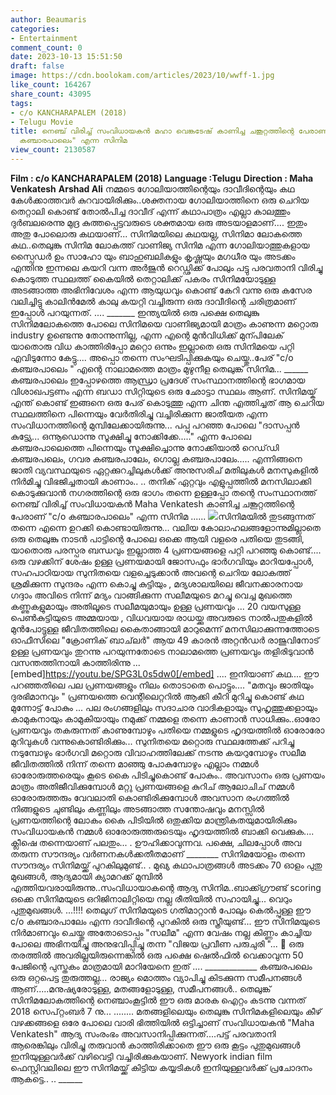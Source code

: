 ```yaml
---
author: Beaumaris
categories:
- Entertainment
comment_count: 0
date: 2023-10-13 15:51:50
draft: false
image: https://cdn.boolokam.com/articles/2023/10/wwff-1.jpg
like_count: 164267
share_count: 43095
tags:
- c/o KANCHARAPALEM (2018)
- Telugu Movie
title: നെഞ്ച് വിരിച്ച് സംവിധായകൻ മഹാ വെങ്കടേഷ് കാണിച്ച ചങ്കൂറ്റത്തിന്റെ പേരാണ് "c/o
  കഞ്ചാരപാലെം" എന്ന സിനിമ
view_count: 2130587
---
```


**Film : c/o KANCHARAPALEM (2018)** **Language :Telugu** **Direction : Maha Venkatesh** **Arshad Ali** നമ്മടെ ഗോലിയാത്തിന്റെയും ദാവീദിന്റെയും കഥ കേൾക്കാത്തവർ കുറവായിരിക്കും..ശക്തനായ ഗോലിയാത്തിനെ ഒരു ചെറിയ തെറ്റാലി കൊണ്ട് തോൽപിച്ച ദാവീദ് എന്ന് കഥാപാത്രം എല്ലാ കാലത്തും ദുർബലരെന്നു മുദ്ര കുത്തപ്പെട്ടവരുടെ ശക്തമായ ഒരു അടയാളമാണ്.... ഇതും അതു പോലൊരു കഥയാണ്... സിനിമയിലെ കഥയല്ല, സിനിമാ ലോകത്തെ കഥ..തെലുങ്കു സിനിമ ലോകത്ത് വാണിജ്യ സിനിമ എന്ന ഗോലിയാത്തുകളായ സ്പൈഡർ ഉം സാഹോ യും ബാഹുബലികളും കൃഷ്ണയും മഗധീര യും അടക്കം എന്തിനു ഇന്നലെ കയറി വന്ന അർജുൻ റെഡ്ഢിക്ക് പോലും പട്ടു പരവതാനി വിരിച്ചു കൊടുത്ത സ്ഥലത്ത് കൈയിൽ തെറ്റാലിക്ക് പകരം സിനിമയോടുള്ള അടങ്ങാത്ത അഭിനിവേശം എന്ന ആയുധവും കൊണ്ട് കേറി വന്നു ഒരു കസേര വലിച്ചിട്ടു കാലിൻമേൽ കാലു കയറ്റി വച്ചിരുന്ന ഒരു ദാവീദിന്റെ ചരിത്രമാണ് ഇപ്പോൾ പറയുന്നത്. .... _______ ഇന്ത്യയിൽ ഒരു പക്ഷെ തെലുങ്കു സിനിമലോകത്തെ പോലെ സിനിമയെ വാണിജ്യമായി മാത്രം കാണുന്ന മറ്റൊരു industry ഉണ്ടെന്നു തോന്നുന്നില്ല, എന്ന എന്റെ മുൻവിധിക്ക് മുന്പിലേക് യാതൊരു വിധ കാത്തിരിപ്പോ മറ്റൊ ഒന്നും ഇല്ലാതെ ഒരു സിനിമയെ പറ്റി എവിടുന്നോ കേട്ടു.... അപ്പൊ തന്നെ സംഘടിപ്പിക്കുകയും ചെയ്തു..പേര് "c/o കഞ്ചരപാലെം " എന്റെ നാലാമത്തെ മാത്രം മുഴുനീള തെലുങ്ക് സിനിമ... ______ കഞ്ചരപാലെം ഇപ്പോഴത്തെ ആന്ധ്രാ പ്രദേശ് സംസ്ഥാനത്തിന്റെ ഭാഗമായ വിശാഖപട്ടണം എന്ന ബഡാ സിറ്റിയുടെ ഒരു ഛോട്ടാ സ്ഥലം ആണ്. സിനിമയ്ക് എന്ത് കൊണ്ട് ഇങ്ങനെ ഒരു പേര് കൊടുത്തു എന്ന ചിന്ത എത്തിച്ചത് ആ ചെറിയ സ്ഥലത്തിനെ പിന്നെയും വേർതിരിച്ചു വച്ചിരിക്കുന്ന ജാതീയത എന്ന സംവിധാനത്തിന്റെ മുമ്പിലേക്കായിരുന്നു... പപ്പു പറഞ്ഞ പോലെ "ദാസപ്പൻ കുട്ട്യേ... ഒന്നൂഡൊന്നു സൂക്ഷിച്ചു നോക്കിക്കേ....." എന്ന പോലെ കഞ്ചരപാലെത്തെ പിന്നെയും സൂക്ഷിച്ചൊന്നു നോക്കിയാൽ റെഡ്‌ഡി കഞ്ചരപലെം, ഗവര കഞ്ചരപാലേം, ഗൊല്ല കഞ്ചരപാലേം..... എന്നിങ്ങനെ ജാതി വ്യവസ്ഥയുടെ ഏറ്റക്കുറച്ചിലുകൾക്ക് അനുസരിച് മതിലുകൾ മനസുകളിൽ നിർമിച്ചു വിഭജിച്ചതായി കാണാം.. .. തനിക് ഏറ്റവും എളുപ്പത്തിൽ മനസിലാക്കി കൊടുക്കുവാൻ നഗരത്തിന്റെ ഒരു ഭാഗം തന്നെ ഉള്ളപ്പോ തന്റെ സംസ്ഥാനത്ത് നെഞ്ച് വിരിച്ച് സംവിധായകൻ Maha Venkatesh കാണിച്ച ചങ്കൂറ്റത്തിന്റെ പേരാണ് "c/o കഞ്ചാരപാലെം" എന്ന സിനിമ ...... ![](https://cdn.boolokam.com/articles/2023/10/wwff-1.jpg)സിനിമയിൽ തുടങ്ങുന്നത് തന്നെ എന്നെ ഉറക്കി കൊണ്ടായിരുന്നു... വലിയ കോലാഹലങ്ങളോന്നുമില്ലാതെ ഒരു തെലുങ്കു നാടൻ പാട്ടിന്റെ പോലെ ഒക്കെ ആയി വളരെ പതിയെ തുടങ്ങി, യാതൊരു പരസ്പര ബന്ധവും ഇല്ലാത്ത 4 പ്രണയങ്ങളെ പറ്റി പറഞ്ഞു കൊണ്ട്.... ഒരു വഴക്കിന് ശേഷം ഉള്ള പ്രണയമായി ജോസഫും ഭാർഗവിയും മാറിയപ്പോൾ, സഹപാഠിയായ സുനിതയെ വളച്ചെടുക്കാൻ അവന്റെ ചെറിയ ലോകത്ത് ശ്രമിക്കുന്ന സുന്ദരം എന്ന കൊച്ചു കുട്ടിയും , മദ്യശാലയിലെ ജീവനക്കാരനായ ഗദ്ദാം അവിടെ നിന്ന് മദ്യം വാങ്ങിക്കുന്ന സലീമയുടെ മറച്ചു വെച്ച മുഖത്തെ കണ്ണുകളുമായും അതിലൂടെ സലീമയുമായും ഉള്ള പ്രണയവും ... 20 വയസുള്ള പെൺകുട്ടിയുടെ അമ്മയായ , വിധവയായ രാധയ്ക്കു അവരുടെ നാൽപതുകളിൽ മുൻപോട്ടുള്ള ജീവിതത്തിലെ കൈതാങ്ങായി മാറുമെന്ന് മനസിലാക്കുന്നത്തോടെ ഓഫീസിലെ "ക്രോണിക് ബാച്‌ലർ" ആയ 49 കാരൻ അറ്റൻഡർ രാജുവിനോട് ഉള്ള പ്രണയവും തുറന്നു പറയുന്നതോടെ നാലാമത്തെ പ്രണയവും തളിരിടുവാൻ വസന്തത്തിനായി കാത്തിരിന്നു ... [embed]https://youtu.be/SPG3L0s5dw0[/embed] .... ഇനിയാണ് കഥ.... ഈ പറഞ്ഞതിലെ പല പ്രണയങ്ങളും നിലം തൊടാതെ പൊട്ടും.... "മതവും ജാതിയും ദുരഭിമാനവും " പ്രണയത്തെ വെന്റിലെറ്ററിൽ ആക്കി കീറി മുറിച്ചു കൊണ്ട് കഥ മുന്നോട്ട് പോകും ... പല രംഗങ്ങളിലും സദാചാര വാദികളായും സുഹൃത്തുക്കളായും കാമുകനായും കാമുകിയായും നമുക്ക് നമ്മളെ തന്നെ കാണാൻ സാധിക്കും..ഓരോ പ്രണയവും തകരുന്നത് കാണുമ്പോഴും പതിയെ നമ്മളുടെ ഹൃദയത്തിൽ ഓരോരോ മുറിവുകൾ വന്നുകൊണ്ടിരിക്കും... സുനിതയെ മറ്റൊരു സ്ഥലത്തേക്ക് പറിച്ചു നടുമ്പോഴും ഭാർഗവി മറ്റൊരു വിവാഹത്തിലേക്ക് നടന്നു കയറുമ്പോഴും സലീമ ജീവിതത്തിൽ നിന്ന് തന്നെ മാഞ്ഞു പോകുമ്പോഴും എല്ലാം നമ്മൾ ഓരോരുത്തരെയും കൂടെ കൈ പിടിച്ചുകൊണ്ട് പോകും.. അവസാനം ഒരു പ്രണയം മാത്രം അതിജീവിക്കുമ്പോൾ മറ്റു പ്രണയങ്ങളെ കുറിച് ആലോചിച് നമ്മൾ ഓരോരുത്തരും വേവലാതി കൊണ്ടിരിക്കുമ്പോൾ അവസാന രംഗത്തിൽ നിങ്ങളുടെ ചുണ്ടിലും കണ്ണിലും അടങ്ങാത്ത സന്തോഷവും മനസ്സിൽ പ്രണയത്തിന്റെ ലോകം കൈ പിടിയിൽ ഒതുക്കിയ മാന്ത്രികതയുമായിരിക്കും സംവിധായകൻ നമ്മൾ ഓരോരുത്തരുടെയും ഹൃദയത്തിൽ ബാക്കി വെക്കുക.... ക്ലീഷെ തന്നെയാണ് പലതും... . ഊഹിക്കാവുന്നവ. പക്ഷെ, ചിലപ്പോൾ അവ തരുന്ന സൗന്ദര്യം വർണനകൾക്കതീതമാണ് ________ സിനിമയോളം തന്നെ സൗന്ദര്യം സിനിമയ്ക്ക് പുറകിലുമുണ്ട്.. . മുഖ്യ കഥാപാത്രങ്ങൾ അടക്കം 70 ഓളം പുതു മുഖങ്ങൾ, ആദ്യമായി ക്യാമറക്ക് മുമ്പിൽ എത്തിയവരായിരുന്നു..സംവിധായാകന്റെ ആദ്യ സിനിമ..ബാക്ക്ഗ്രൗണ്ട് scoring ഒക്കെ സിനിമയുടെ ഒറിജിനാലിറ്റിയെ നല്ല രീതിയിൽ സഹായിച്ചു... വെറും പുതുമുഖങ്ങൾ. ...!!!! തെലുഗ് സിനിമയുടെ ഗതിമാറ്റാൻ പോലും കെൽപ്പുള്ള ഈ c/o കഞ്ചാരപാലേം എന്ന ദാവീദിന്റെ പുറകിൽ ഒരു സ്ത്രീയുണ്ട്... ഈ സിനിമയുടെ നിർമാണവും ചെയ്തു അതോടൊപ്പം "സലീമ" എന്ന വേഷം നല്ല കിണ്ണം കാച്ചിയ പോലെ അഭിനയിച്ചു അനുഭവിപ്പിച്ചു തന്ന "വിജയ പ്രവീണ പരുചുരി "... 💓 ഒരു തരത്തിൽ അവരില്ലയിരുന്നെങ്കിൽ ഒരു പക്ഷെ ഷെൽഫിൽ വെക്കാവുന്ന 50 പേജിന്റെ പുസ്തകം മാത്രമായി മാറിയേനെ ഇത് .... _____________ കഞ്ചരപലെം ഒരു ഒറ്റപെട്ട തുരുത്തല്ല... രാജ്യം മൊത്തം വ്യാപിച്ചു കിടക്കുന്ന സമീപനങ്ങൾ ആണ്.....മനുഷ്യരോടുള്ള, മതങ്ങളോടുള്ള, സമീപനങ്ങൾ.. തെലുങ്ക് സിനിമലോകത്തിന്റെ നെഞ്ചാംകൂട്ടിൽ ഈ ഒരു മാരക ഐറ്റം കടന്നു വന്നത് 2018 സെപ്റ്റംബർ 7 നു... ........ മതങ്ങളിലെയും തെലുങ്കു സിനിമകളിലെയും കീഴ് വഴക്കങ്ങളെ ഒരേ പോലെ വാരി ഭിത്തിയിൽ ഒട്ടിച്ചാണ് സംവിധായകൻ "Maha Venkatesh" ആദ്യ സംരംഭം അവസാനിപ്പിക്കുന്നത്....പട്ട് പരവതാനി ആരെങ്കിലും വിരിച്ചു തരുവാൻ കാത്തിരിക്കാതെ ഈ ഒരു കൂട്ടം പുതുമുഖങ്ങൾ ഇനിയുള്ളവർക്ക് വഴിവെട്ടി വച്ചിരിക്കുകയാണ്. Newyork indian film ഫെസ്റ്റിവലിലെ ഈ സിനിമയ്ക്ക് കിട്ടിയ കയ്യടികൾ ഇനിയുള്ളവർക്ക് പ്രചോദനം ആകട്ടെ.. .. ______